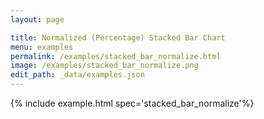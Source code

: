 ```yaml
---
layout: page

title: Normalized (Percentage) Stacked Bar Chart
menu: examples
permalink: /examples/stacked_bar_normalize.html
image: /examples/stacked_bar_normalize.png
edit_path: _data/examples.json
---
```




{% include example.html spec='stacked_bar_normalize'%}
